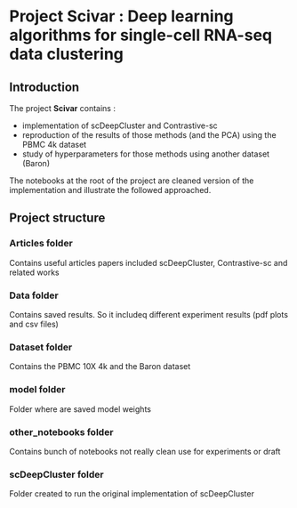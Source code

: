 # Project Scivar : Deep learning algorithms for single-cell RNA-seq data clustering

## Introduction
The project **Scivar** contains :
- implementation of scDeepCluster and Contrastive-sc
- reproduction of the results of those methods (and the PCA) using the PBMC 4k dataset
- study of hyperparameters for those methods using another dataset (Baron)

The notebooks at the root of the project are cleaned version of the implementation and illustrate the followed approached.

## Project structure

### Articles folder
Contains useful articles papers included scDeepCluster, Contrastive-sc and related works

### Data folder
Contains saved results. So it includeq different experiment results (pdf plots and csv files)

### Dataset folder
Contains the PBMC 10X 4k and the Baron dataset

### model folder
Folder where are saved model weights

### other_notebooks folder
Contains bunch of notebooks not really clean use for experiments or draft

### scDeepCluster folder
Folder created to run the original implementation of scDeepCluster


